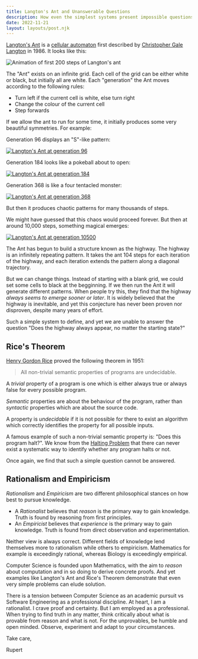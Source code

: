 ```yaml
---
title: Langton's Ant and Unanswerable Questions
description: How even the simplest systems present impossible questions
date: 2022-11-21
layout: layouts/post.njk
---
```


[Langton's Ant](https://en.wikipedia.org/wiki/Langton%27s_ant) is a [cellular automaton](https://en.wikipedia.org/wiki/Cellular_automaton) first described by [Christopher Gale Langton](https://en.wikipedia.org/wiki/Christopher_Langton) in 1986. It looks like this:

<img src="../../static/LangtonsAntAnimated.gif" alt="Animation of first 200 steps of Langton's ant" />

The "Ant" exists on an infinite grid. Each cell of the grid can be either white or black, but initially all are white. Each "generation" the Ant moves according to the following rules:

- Turn left if the current cell is white, else turn right
- Change the colour of the current cell
- Step forwards

If we allow the ant to run for some time, it initially produces some very beautiful symmetries. For example:

Generation 96 displays an "S"-like pattern:

<a href="https://rupertmckay.com/langton/?generation=96"><img src="../../static/langton96.png" alt="Langton's Ant at generation 96" /></a>

Generation 184 looks like a pokeball about to open:

<a href="https://rupertmckay.com/langton/?generation=184"><img src="../../static/langton184.png" alt="Langton's Ant at generation 184" /></a>

Generation 368 is like a four tentacled monster:

<a href="https://rupertmckay.com/langton/?generation=368"><img src="../../static/langton368.png" alt="Langton's Ant at generation 368" /></a>

But then it produces chaotic patterns for many thousands of steps.

We might have guessed that this chaos would proceed forever. But then at around 10,000 steps, something magical emerges:

<a href="https://rupertmckay.com/langton/?generation=10500"><img src="../../static/langton10500.png" alt="Langton's Ant at generation 10500" /></a>

The Ant has begun to build a structure known as the highway. The highway is an infinitely repeating pattern. It takes the ant 104 steps for each iteration of the highway, and each iteration extends the pattern along a diagonal trajectory.

But we can change things. Instead of starting with a blank grid, we could set some cells to black at the begginning. If we then run the Ant it will generate different patterns. When people try this, they find that the highway _always seems to emerge sooner or later_. It is widely believed that the highway is inevitable, and yet this conjecture has never been proven nor disproven, despite many years of effort.

Such a simple system to define, and yet we are unable to answer the question "Does the highway always appear, no matter the starting state?"

## Rice's Theorem

[Henry Gordon Rice](https://en.wikipedia.org/wiki/Henry_Gordon_Rice) proved the following theorem in 1951:

> All non-trivial semantic properties of programs are undecidable.

A _trivial_ property of a program is one which is either always true or always false for every possible program.

_Semantic_ properties are about the behaviour of the program, rather than _syntactic_ properties which are about the source code.

A property is _undecidable_ if it is not possible for there to exist an algorithm which correctly identifies the property for all possible inputs.

A famous example of such a non-trivial semantic property is: "Does this program halt?". We know from the [Halting Problem](https://en.wikipedia.org/wiki/Halting_problem) that there can never exist a systematic way to identify whether any program halts or not.

Once again, we find that such a simple question cannot be answered.

## Rationalism and Empiricism

_Rationalism_ and _Empiricism_ are two different philosophical stances on how best to pursue knowledge.

- A _Rationalist_ believes that _reason_ is the primary way to gain knowledge. Truth is found by reasoning from first principles.
- An _Empiricist_ believes that _experience_ is the primary way to gain knowledge. Truth is found from direct observation and experimentation.

Neither view is always correct. Different fields of knowledge lend themselves more to rationalism while others to empiricism. Mathematics for example is exceedingly rational, whereas Biology is exceedingly empirical.

Computer Science is founded upon Mathematics, with the aim to _reason_ about computation and in so doing to derive concrete proofs. And yet examples like Langton's Ant and Rice's Theorem demonstrate that even very simple problems can elude solution.

There is a tension between Computer Science as an academic pursuit vs Software Engineering as a professional discipline. At heart, I am a rationalist. I crave proof and certainty. But I am employed as a professional. When trying to find truth in any matter, think critically about what is provable from reason and what is not. For the unprovables, be humble and open minded. Observe, experiment and adapt to your circumstances.

Take care,

Rupert

